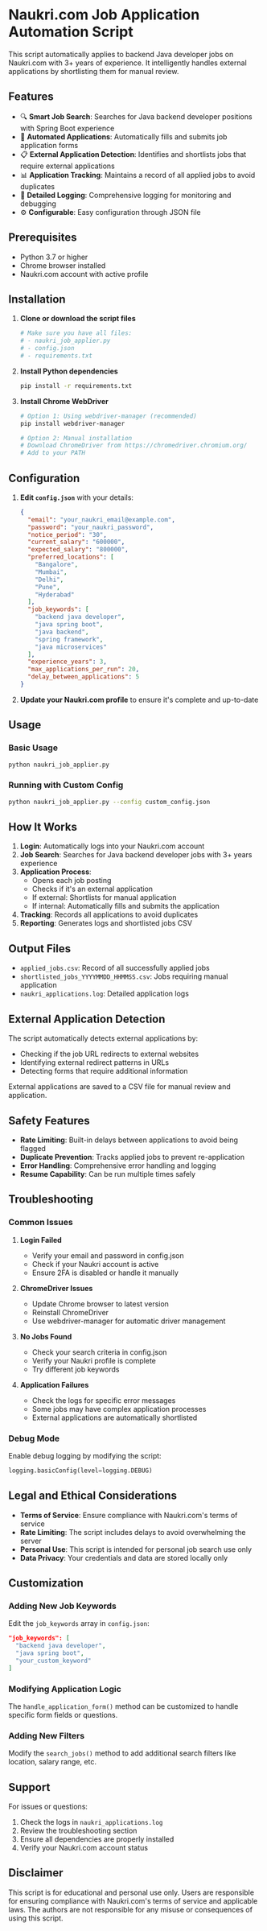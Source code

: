 # Naukri.com Job Application Automation Script

This script automatically applies to backend Java developer jobs on Naukri.com with 3+ years of experience. It intelligently handles external applications by shortlisting them for manual review.

## Features

- 🔍 **Smart Job Search**: Searches for Java backend developer positions with Spring Boot experience
- 🤖 **Automated Applications**: Automatically fills and submits job application forms
- 📋 **External Application Detection**: Identifies and shortlists jobs that require external applications
- 📊 **Application Tracking**: Maintains a record of all applied jobs to avoid duplicates
- 📝 **Detailed Logging**: Comprehensive logging for monitoring and debugging
- ⚙️ **Configurable**: Easy configuration through JSON file

## Prerequisites

- Python 3.7 or higher
- Chrome browser installed
- Naukri.com account with active profile

## Installation

1. **Clone or download the script files**
   ```bash
   # Make sure you have all files:
   # - naukri_job_applier.py
   # - config.json
   # - requirements.txt
   ```

2. **Install Python dependencies**
   ```bash
   pip install -r requirements.txt
   ```

3. **Install Chrome WebDriver**
   ```bash
   # Option 1: Using webdriver-manager (recommended)
   pip install webdriver-manager
   
   # Option 2: Manual installation
   # Download ChromeDriver from https://chromedriver.chromium.org/
   # Add to your PATH
   ```

## Configuration

1. **Edit `config.json`** with your details:
   ```json
   {
     "email": "your_naukri_email@example.com",
     "password": "your_naukri_password",
     "notice_period": "30",
     "current_salary": "600000",
     "expected_salary": "800000",
     "preferred_locations": [
       "Bangalore",
       "Mumbai", 
       "Delhi",
       "Pune",
       "Hyderabad"
     ],
     "job_keywords": [
       "backend java developer",
       "java spring boot",
       "java backend",
       "spring framework",
       "java microservices"
     ],
     "experience_years": 3,
     "max_applications_per_run": 20,
     "delay_between_applications": 5
   }
   ```

2. **Update your Naukri.com profile** to ensure it's complete and up-to-date

## Usage

### Basic Usage
```bash
python naukri_job_applier.py
```

### Running with Custom Config
```bash
python naukri_job_applier.py --config custom_config.json
```

## How It Works

1. **Login**: Automatically logs into your Naukri.com account
2. **Job Search**: Searches for Java backend developer jobs with 3+ years experience
3. **Application Process**:
   - Opens each job posting
   - Checks if it's an external application
   - If external: Shortlists for manual application
   - If internal: Automatically fills and submits the application
4. **Tracking**: Records all applications to avoid duplicates
5. **Reporting**: Generates logs and shortlisted jobs CSV

## Output Files

- `applied_jobs.csv`: Record of all successfully applied jobs
- `shortlisted_jobs_YYYYMMDD_HHMMSS.csv`: Jobs requiring manual application
- `naukri_applications.log`: Detailed application logs

## External Application Detection

The script automatically detects external applications by:
- Checking if the job URL redirects to external websites
- Identifying external redirect patterns in URLs
- Detecting forms that require additional information

External applications are saved to a CSV file for manual review and application.

## Safety Features

- **Rate Limiting**: Built-in delays between applications to avoid being flagged
- **Duplicate Prevention**: Tracks applied jobs to prevent re-application
- **Error Handling**: Comprehensive error handling and logging
- **Resume Capability**: Can be run multiple times safely

## Troubleshooting

### Common Issues

1. **Login Failed**
   - Verify your email and password in config.json
   - Check if your Naukri account is active
   - Ensure 2FA is disabled or handle it manually

2. **ChromeDriver Issues**
   - Update Chrome browser to latest version
   - Reinstall ChromeDriver
   - Use webdriver-manager for automatic driver management

3. **No Jobs Found**
   - Check your search criteria in config.json
   - Verify your Naukri profile is complete
   - Try different job keywords

4. **Application Failures**
   - Check the logs for specific error messages
   - Some jobs may have complex application processes
   - External applications are automatically shortlisted

### Debug Mode

Enable debug logging by modifying the script:
```python
logging.basicConfig(level=logging.DEBUG)
```

## Legal and Ethical Considerations

- **Terms of Service**: Ensure compliance with Naukri.com's terms of service
- **Rate Limiting**: The script includes delays to avoid overwhelming the server
- **Personal Use**: This script is intended for personal job search use only
- **Data Privacy**: Your credentials and data are stored locally only

## Customization

### Adding New Job Keywords
Edit the `job_keywords` array in `config.json`:
```json
"job_keywords": [
  "backend java developer",
  "java spring boot",
  "your_custom_keyword"
]
```

### Modifying Application Logic
The `handle_application_form()` method can be customized to handle specific form fields or questions.

### Adding New Filters
Modify the `search_jobs()` method to add additional search filters like location, salary range, etc.

## Support

For issues or questions:
1. Check the logs in `naukri_applications.log`
2. Review the troubleshooting section
3. Ensure all dependencies are properly installed
4. Verify your Naukri.com account status

## Disclaimer

This script is for educational and personal use only. Users are responsible for ensuring compliance with Naukri.com's terms of service and applicable laws. The authors are not responsible for any misuse or consequences of using this script.